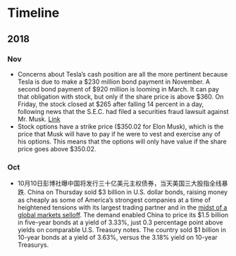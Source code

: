 # Timeline

## 2018

### Nov

- Concerns about Tesla’s cash position are all the more pertinent because Tesla is due to make a $230 million bond payment in November. A second bond payment of $920 million is looming in March. It can pay that obligation with stock, but only if the share price is above $360. On Friday, the stock closed at $265 after falling 14 percent in a day, following news that the S.E.C. had filed a securities fraud lawsuit against Mr. Musk. [Link](https://www.nytimes.com/2018/09/30/business/elon-musk-tesla-whats-next.html?action=click&module=In%20Other%20News&pgtype=Homepage&action=click&module=News&pgtype=Homepage)
- Stock options have a strike price ($350.02 for Elon Musk), which is the price that Musk will have to pay if he were to vest and exercise any of his options. This means that the options will only have value if the share price goes above $350.02.

### Oct

- 10月10日彭博社曝中国将发行三十亿美元主权债券，当天美国三大股指全线暴跌. China on Thursday sold $3 billion in U.S. dollar bonds, raising money as cheaply as some of America’s strongest companies at a time of heightened tensions with its largest trading partner and in the [midst of a global markets selloff](https://www.wsj.com/articles/worst-hit-in-global-markets-rout-tech-and-china-1539258678?mod=article_inline). The demand enabled China to price its $1.5 billion in five-year bonds at a yield of 3.33%, just 0.3 percentage point above yields on comparable U.S. Treasury notes. The country sold $1 billion in 10-year bonds at a yield of 3.63%, versus the 3.18% yield on 10-year Treasurys.

